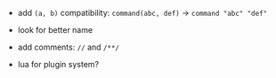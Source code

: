 - add `(a, b)` compatibility: `command(abc, def)` -> `command "abc" "def"`

- look for better name

- add comments: `//` and `/**/`

- lua for plugin system?